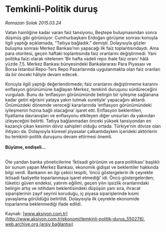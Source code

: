 # Temkinli-Politik duruş

*Ramazan Solak 2015.03.24*

<div class="pNewsDetailMainContent" itemprop="articleBody">
 <p>
  Vatan hainliğine kadar varan faiz tansiyonu, Beştepe buluşmasından sonra düşmüş gibi görünüyor. Cumhurbaşkanı Erdoğan görüşme sonrası konuyla ilgili yaptığı açıklamada, “Tatlıya bağladık.” demişti. Dolayısıyla gözler buluşma sonrası Merkez Bankası’nın yapacağı ilk faiz toplantısındaydı. Ama para otoritesi, geçen haftaki toplantısında faiz oranlarını değiştirmedi. Yani politika faizi olarak nitelenen ‘Bir hafta vadeli repo ihale faiz oranı’ hâlâ yüzde 7,5. Merkez Bankası bünyesindeki Bankalararası Para Piyasası ve Borsa İstanbul Repo-Ters Repo Pazarlarında uygulanmakta olan faiz oranları da bir önceki hâliyle devam edecek.
 </p>
 <p>
  Konuyla ilgili yaptığı değerlendirmede; faiz oranlarını değiştirmeme kararını enflasyon görünümüne bağlayan Merkez, temkinli duruşunu sürdüreceğini vurguladı. Bunu da ‘enflasyon görünümünde belirgin bir iyileşme sağlanana kadar getiri eğrisini yataya yakın tutmak suretiyle’ yapacağını aktardı. Önümüzdeki dönemde vereceği kararlarında ‘enflasyon görünümündeki iyileşmenin hızına bağlı olacağına’ işaret etti. Enflasyon beklentileri, fiyatlama davranışları ve enflasyonu etkileyen diğer unsurları da yakından izleyeceğini belirtti. Tatlıya bağlanmadan önceki yüksek tansiyondan en kazançlı çıkan kesimin döviz sahipleri olduğu ortada. Türkiye’nin dövize olan ihtiyacı da. Dolayısıyla küresel piyasalar çalkantıdayken içerideki aktörlerin bu temkinli-politik duruşunu devam ettirmesi önemli.
  <br>
   <br>
    <strong>
     Büyüme, endişeli...
    </strong>
   </br>
  </br>
 </p>
 <p>
  Öte yandan banka yöneticilerine ‘İktisadi görünüm ve para politikası’ başlıklı bir sunum yapan Merkez Bankası, ekonomik gidişat ve beklentiler hakkında bilgi verdi. Bankanın en ilgi çekici tespiti, ‘öncü göstergelerin ilk çeyrekte iktisadi faaliyette toparlanmaya işaret etmediği’ idi. Öncü göstergelerden; tüketici güven endeksi, yatırım eğilimi, geçen yılın işsizlik oranlarındaki belirgin artış ve istihdam beklentisindeki düşüşün yanı sıra, ihracat siparişlerinin zayıf seyrini koruduğu, iç piyasa siparişlerinde kısmi yavaşlama görüldüğü belirtildi. Dolayısıyla ilk çeyrekte ekonomide toparlanma beklenmediği ifade edildi.
 </p>
</div>


Kaynak: [www.aksiyon.com.tr](http://www.aksiyon.com.tr/ekonomi/temkinli-politik-durus_550278), [web.archive.org (arşiv bağlantısı)](http://web.archive.org/web/20150706110931/http://www.aksiyon.com.tr/ekonomi/temkinli-politik-durus_550278)
